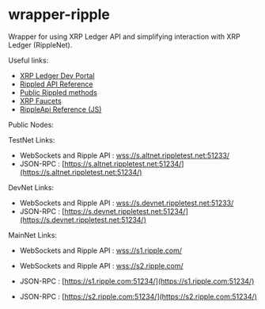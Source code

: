 # wrapper-ripple

Wrapper for using XRP Ledger API and simplifying interaction with XRP Ledger (RippleNet).

Useful links:

- [XRP Ledger Dev Portal](https://xrpl.org/)
- [Rippled API Reference](https://xrpl.org/rippled-api.html)
- [Public Rippled methods](https://xrpl.org/public-rippled-methods.html)
- [XRP Faucets](https://xrpl.org/xrp-testnet-faucet.html)
- [RippleApi Reference (JS)](https://xrpl.org/rippleapi-reference.html)

Public Nodes:

TestNet Links:
- WebSockets and Ripple API : [wss://s.altnet.rippletest.net:51233/](wss://s.altnet.rippletest.net:51233/)
- JSON-RPC : [https://s.altnet.rippletest.net:51234/](https://s.altnet.rippletest.net:51234/)

DevNet Links:
- WebSockets and Ripple API : [wss://s.devnet.rippletest.net:51233/](wss://s.devnet.rippletest.net:51233/)
- JSON-RPC : [https://s.devnet.rippletest.net:51234/](https://s.devnet.rippletest.net:51234/)

MainNet Links:
- WebSockets and Ripple API : [wss://s1.ripple.com/](wss://s1.ripple.com/)
- WebSockets and Ripple API : [wss://s2.ripple.com/](wss://s2.ripple.com/)

- JSON-RPC : [https://s1.ripple.com:51234/](https://s1.ripple.com:51234/)
- JSON-RPC : [https://s2.ripple.com:51234/](https://s2.ripple.com:51234/)
